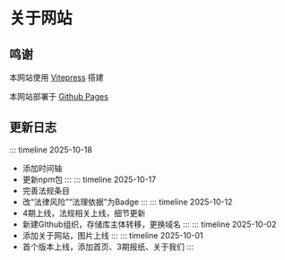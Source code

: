 # 关于网站
## 鸣谢
本网站使用 [Vitepress](https://vitepress.dev/zh/) 搭建

本网站部署于 [Github Pages](https://docs.github.com/zh/pages)
## 更新日志
::: timeline 2025-10-18
- 添加时间轴
- 更新npm包
:::
::: timeline 2025-10-17
- 完善法规条目
- 改“法律风险”“法理依据”为Badge
:::
::: timeline 2025-10-12
- 4期上线，法规相关上线，细节更新
- 新建GIthub组织，存储库主体转移，更换域名
:::
::: timeline 2025-10-02
- 添加关于网站，图片上线
:::
::: timeline 2025-10-01
- 首个版本上线，添加首页、3期报纸、关于我们
:::
